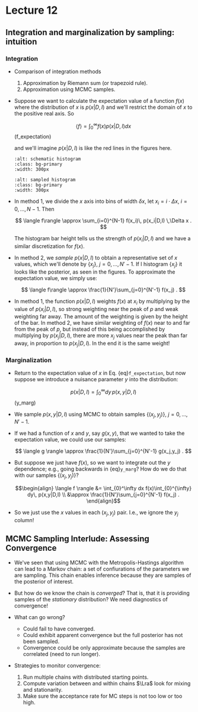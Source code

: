 # Lecture 12

## Integration and marginalization by sampling: intuition

### Integration

* Comparison of integration methods
    1. Approximation by Riemann sum (or trapezoid rule).
    1. Approximation using MCMC samples.

* Suppose we want to calculate the expectation value of a function $f(x)$ where the distribution of $x$ is $p(x|D,I)$ and we'll restrict the domain of $x$ to the positive real axis. So

    $$
       \langle f\rangle = \int_{0}^\infty f(x) p(x|D,I) dx
    $$ (f_expectation)

    and we'll imagine $p(x|D,I)$ is like the red lines in the figures here.

    ```{image} /_images/schematic_histogram.png 
    :alt: schematic histogram
    :class: bg-primary
    :width: 300px
    ```

    ```{image} /_images/pdf_histogram_sampled.png
    :alt: sampled histogram
    :class: bg-primary
    :width: 300px
    ```

* In method 1, we divide the $x$ axis into bins of width $\delta x$, let $x_i = i\cdot\Delta x$, $i=0,\ldots,N-1$. Then

    $$
      \langle f\rangle \approx \sum_{i=0}^{N-1} f(x_i)\, p(x_i|D,I) \,\Delta x .
    $$

    The histogram bar height tells us the strength of $p(x_i|D,I)$ and we have a similar discretization for $f(x)$.

* In method 2, we *sample* $p(x|D,I)$ to obtain a representative set of $x$ values, which we'll denote by $\{x_j\}$, $j=0,\ldots,N'-1$. If I histogram $\{x_j\}$ it looks like the posterior, as seen in the figures. To approximate the expectation value, we simply use:

    $$
      \langle f\rangle \approx \frac{1}{N'}\sum_{j=0}^{N'-1} f(x_j) .
    $$

* In method 1, the function $p(x | D,I)$ weights $f(x)$ at $x_i$ by multiplying by the value of $p(x_i|D,I$), so strong weighting near the peak of $p$ and weak weighting far away. The amount of the weighting is given by the height of the bar. 
In method 2, we have similar weighting of $f(x)$ near to and far from the peak of $p$, but instead of this being accomplished by multiplying by $p(x_j|D,I)$, there are more $x_j$ values near the peak than far away, in proportion to $p(x_j|D,I)$. In the end it is the same weight!

### Marginalization

* Return to the expectation value of $x$ in Eq. {eq}`f_expectation`, but now suppose we introduce a nuisance parameter $y$ into the distribution:

    $$
      p(x|D,I) = \int_{0}^{\infty} dy\, p(x,y|D,I)
    $$ (y_marg)

* We sample $p(x,y|D,I)$ using MCMC to obtain samples $\{(x_j,y_j)\}$, $j=0,\ldots,N'-1$.

* If we had a function of $x$ and $y$, say $g(x,y)$, that we wanted to take the expectation value, we could use our samples:

    $$
      \langle g \rangle \approx \frac{1}{N'}\sum_{j=0}^{N'-1} g(x_j,y_j) .
    $$

* But suppose we just have $f(x)$, so we want to integrate out the $y$ dependence; e.g., going backwards in {eq}`y_marg`? How do we do that with our samples $\{(x_j,y_j)\}$?

    $$\begin{align}
      \langle f \rangle &= \int_{0}^\infty dx f(x)\int_{0}^{\infty} dy\, p(x,y|D,I) \\
      &\approx \frac{1}{N'}\sum_{j=0}^{N'-1} f(x_j) .
    \end{align}$$

* So we just use the $x$ values in each $(x_j,y_j)$ pair. I.e., we  ignore the $y_j$ column!




## MCMC Sampling Interlude: Assessing Convergence

* We've seen that using MCMC with the Metropolis-Hastings algorithm can lead to a Markov chain: a set of confiurations of the parameters we are sampling. This chain enables inference because they are samples of the posterior of interest.

* But how do we know the chain is *converged*? That is, that it is providing samples of the *stationary* distribution? We need diagnostics of convergence!

* What can go wrong?
    * Could fail to have converged.
    * Could exhibit apparent convergence but the full posterior has not been sampled.
    * Convergence could be only approximate because the samples are correlated (need to run longer).

* Strategies to monitor convergence:
    1. Run multiple chains with distributed starting points.
    1. Compute variation between and within chains $\Lra$ look for mixing and stationarity.
    1. Make sure the acceptance rate for MC steps is not too low or too high.
